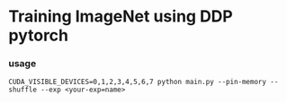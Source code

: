 # Training ImageNet using DDP pytorch

### usage
```
CUDA_VISIBLE_DEVICES=0,1,2,3,4,5,6,7 python main.py --pin-memory --shuffle --exp <your-exp=name>
```
